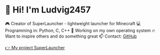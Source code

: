 # 👋 Hi! I'm Ludvig2457

🎮 Creator of SuperLauncher - lightweight launcher for Minecraft
💻 Programming in: Python, C, C++
🚀 Working on my own operating system
🔥 Want to inspire others and do something great
📫 Contact: [GitHub](https://github.com/ludvig2457)

[👉 My project SuperLauncher](https://github.com/ludvig2457/SuperLauncher)
